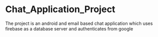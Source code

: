 # Chat_Application_Project
The project is an android  and email based chat application which uses firebase as a database server and authenticates from google
